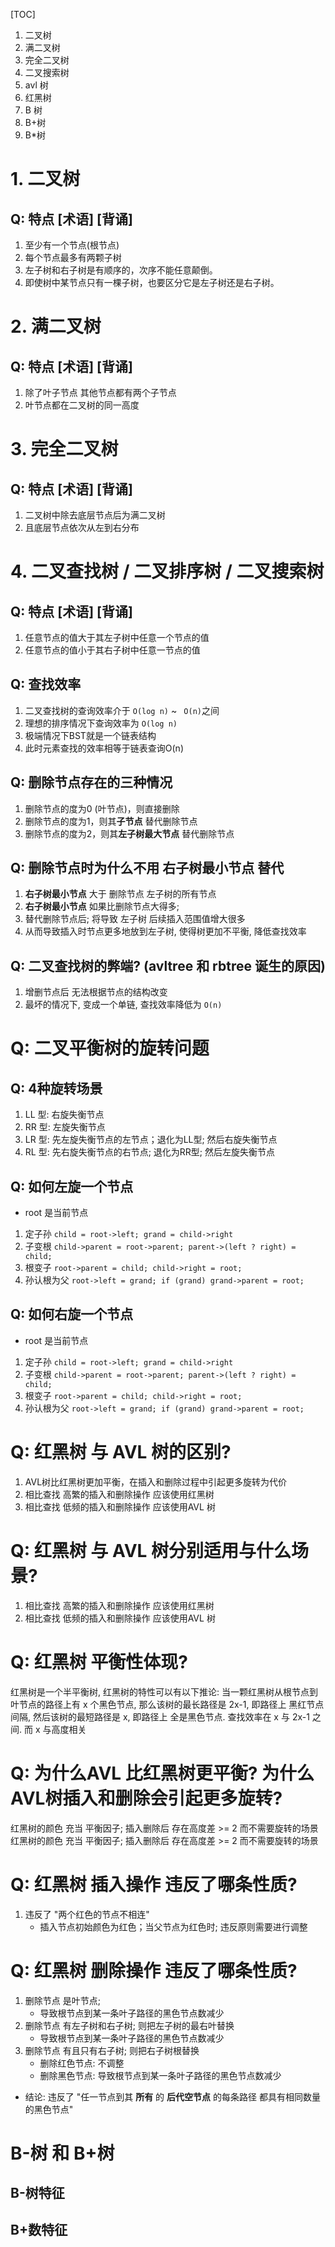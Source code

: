 [TOC]

1. 二叉树
2. 满二叉树
3. 完全二叉树
4. 二叉搜索树
5. avl 树
6. 红黑树
7. B 树
8. B+树
9. B*树

# 1. 二叉树
## Q: 特点 [术语] [背诵]
1. 至少有一个节点(根节点)
2. 每个节点最多有两颗子树
3. 左子树和右子树是有顺序的，次序不能任意颠倒。
4. 即使树中某节点只有一棵子树，也要区分它是左子树还是右子树。

# 2. 满二叉树
## Q: 特点 [术语] [背诵]
1. 除了叶子节点 其他节点都有两个子节点
2. 叶节点都在二叉树的同一高度

# 3. 完全二叉树
## Q: 特点 [术语] [背诵]
1. 二叉树中除去底层节点后为满二叉树
2. 且底层节点依次从左到右分布

# 4. 二叉查找树 / 二叉排序树 / 二叉搜索树
## Q: 特点 [术语] [背诵]
1. 任意节点的值大于其左子树中任意一个节点的值
2. 任意节点的值小于其右子树中任意一节点的值

## Q: 查找效率
1. 二叉查找树的查询效率介于 `O(log n)` ~ ` O(n)`之间
2. 理想的排序情况下查询效率为 `O(log n)`
3. 极端情况下BST就是一个链表结构
4. 此时元素查找的效率相等于链表查询O(n)

## Q: 删除节点存在的三种情况
1. 删除节点的度为0 (叶节点)，则直接删除
2. 删除节点的度为1，则其**子节点**         替代删除节点
3. 删除节点的度为2，则其**左子树最大节点** 替代删除节点

## Q: 删除节点时为什么不用 右子树最小节点 替代
1. **右子树最小节点**  大于 删除节点  左子树的所有节点
2. **右子树最小节点**  如果比删除节点大得多;
3. 替代删除节点后; 将导致 左子树 后续插入范围值增大很多
4. 从而导致插入时节点更多地放到左子树, 使得树更加不平衡, 降低查找效率

## Q: 二叉查找树的弊端? (avltree 和 rbtree 诞生的原因)
1. 增删节点后 无法根据节点的结构改变
2. 最坏的情况下, 变成一个单链, 查找效率降低为 `O(n)` 

# Q: 二叉平衡树的旋转问题
## Q: 4种旋转场景
1. LL 型: 右旋失衡节点
2. RR 型: 左旋失衡节点
3. LR 型: 先左旋失衡节点的左节点；退化为LL型; 然后右旋失衡节点
4. RL 型: 先右旋失衡节点的右节点; 退化为RR型; 然后左旋失衡节点

## Q: 如何左旋一个节点
+ root 是当前节点
1. 定子孙     `child = root->left; grand = child->right`
2. 子变根     `child->parent = root->parent; parent->(left ? right) = child;`
3. 根变子     `root->parent = child; child->right = root;`
4. 孙认根为父 `root->left = grand; if (grand) grand->parent = root;`

## Q: 如何右旋一个节点
+ root 是当前节点
1. 定子孙     `child = root->left; grand = child->right`
2. 子变根     `child->parent = root->parent; parent->(left ? right) = child;`
3. 根变子     `root->parent = child; child->right = root;`
4. 孙认根为父 `root->left = grand; if (grand) grand->parent = root;`

# Q: 红黑树 与 AVL 树的区别? 
1. AVL树比红黑树更加平衡，在插入和删除过程中引起更多旋转为代价
2. 相比查找 高繁的插入和删除操作 应该使用红黑树
3. 相比查找 低频的插入和删除操作 应该使用AVL 树

# Q: 红黑树 与 AVL 树分别适用与什么场景?
1. 相比查找 高繁的插入和删除操作 应该使用红黑树
2. 相比查找 低频的插入和删除操作 应该使用AVL 树

# Q: 红黑树 平衡性体现?
红黑树是一个半平衡树, 红黑树的特性可以有以下推论:
当一颗红黑树从根节点到叶节点的路径上有 x 个黑色节点,
那么该树的最长路径是 2x-1, 即路径上 黑红节点间隔,
然后该树的最短路径是    x, 即路径上 全是黑色节点.
查找效率在 x 与 2x-1 之间. 而 x 与高度相关

# Q: 为什么AVL 比红黑树更平衡? 为什么AVL树插入和删除会引起更多旋转?
红黑树的颜色 充当 平衡因子; 插入删除后 存在高度差 >= 2 而不需要旋转的场景
红黑树的颜色 充当 平衡因子; 插入删除后 存在高度差 >= 2 而不需要旋转的场景

# Q: 红黑树 插入操作 违反了哪条性质?
1. 违反了 "两个红色的节点不相连"
    + 插入节点初始颜色为红色；当父节点为红色时; 违反原则需要进行调整

# Q: 红黑树 删除操作 违反了哪条性质?
1. 删除节点 是叶节点;
    + 导致根节点到某一条叶子路径的黑色节点数减少
3. 删除节点 有左子树和右子树; 则把左子树的最右叶替换
    + 导致根节点到某一条叶子路径的黑色节点数减少
2. 删除节点 有且只有右子树; 则把右子树根替换
    + 删除红色节点: 不调整
    + 删除黑色节点: 导致根节点到某一条叶子路径的黑色节点数减少
+ 结论: 违反了 "任一节点到其 **所有** 的 **后代空节点** 的每条路径 都具有相同数量的黑色节点"

# B-树 和 B+树
## B-树特征
## B+数特征
